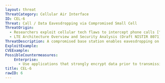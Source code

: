 ```yaml
---
layout: threat
ThreatCategory: Cellular Air Interface
ID: CEL-6
Threat: Call / Data Eavesdropping via Compromised Small Cell
ThreatOrigin:
  - Researchers exploit cellular tech flaws to intercept phone calls [^168]
  - LTE Architecture Overview and Security Analysis (Draft NISTIR 8071) [^166]
ThreatDescription: A compromised base station enables eavesdropping on either voice or data transmissions. Small cell base stations may be less current on patches and configurations than larger base stations.
ExploitExample:
CVEExample:
PossibleCountermeasures:
    Enterprise:
      - Use applications that strongly encrypt data prior to transmission of data over cellular interfaces.
title: CEL-6
rawID: 6
---
```

